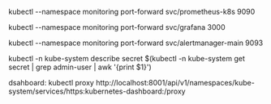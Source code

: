 kubectl --namespace monitoring port-forward svc/prometheus-k8s 9090

kubectl --namespace monitoring port-forward svc/grafana 3000

kubectl --namespace monitoring port-forward svc/alertmanager-main 9093



kubectl -n kube-system describe secret $(kubectl -n kube-system get secret | grep admin-user | awk '{print $1}')

dsahboard:
kubectl proxy
http://localhost:8001/api/v1/namespaces/kube-system/services/https:kubernetes-dashboard:/proxy